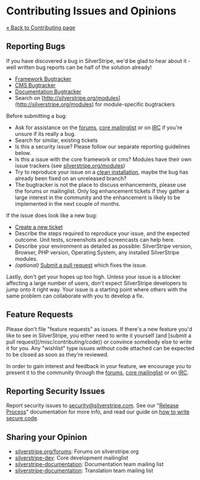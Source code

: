 # Contributing Issues and Opinions

[« Back to Contributing page](../contributing)

## Reporting Bugs

If you have discovered a bug in SilverStripe, we'd be glad to hear about it -
well written bug reports can be half of the solution already!

 * [Framework Bugtracker](https://github.com/silverstripe/silverstripe-framework/issues)
 * [CMS Bugtracker](https://github.com/silverstripe/silverstripe-cms/issues)
 * [Documentation Bugtracker](https://github.com/silverstripe/silverstripe-framework/issues)
 * Search on [http://silverstripe.org/modules](http://silverstripe.org/modules) for module-specific bugtrackers

Before submitting a bug:

 * Ask for assistance on the [forums](http://silverstripe.org/forums), [core mailinglist](http://groups.google.com/group/silverstripe-dev) or on [IRC](http://silverstripe.org/irc) if you're unsure if its really a bug.
 * Search for similar, existing tickets
 * Is this a security issue? Please follow our separate reporting guidelines below.
 * Is this a issue with the core framework or cms? Modules have their own issue trackers (see [silverstripe.org/modules](http://www.silverstripe.org/modules))
 * Try to reproduce your issue on a [clean installation](http://doc.silverstripe.org/framework/en/installation/composer#using-development-versions), maybe the bug has already been fixed on an unreleased branch?
 * The bugtracker is not the place to discuss enhancements, please use the forums or mailinglist.
   Only log enhancement tickets if they gather a large interest in the community
   and the enhancement is likely to be implemented in the next couple of months.

If the issue does look like a new bug:

 * [Create a new ticket](https://github.com/silverstripe/silverstripe-framework/issues/new)
 * Describe the steps required to reproduce your issue, and the expected outcome. Unit tests, screenshots and screencasts can help here.
 * Describe your environment as detailed as possible: SilverStripe version, Browser, PHP version, Operating System, any installed SilverStripe modules.
 * *(optional)* [Submit a pull request](/misc/contributing/code) which fixes the issue.

Lastly, don't get your hopes up too high. Unless your issue is a blocker affecting a large
number of users, don't expect SilverStripe developers to jump onto it right way.
Your issue is a starting point where others with the same problem can collaborate
with you to develop a fix. 

## Feature Requests

<div class="warning" markdown='1'>
Please don't file "feature requests" as issues. If there's a new feature you'd like to see
in SilverStripe, you either need to write it yourself (and [submit a pull request](/misc/contributing/code))
or convince somebody else to write it for you. Any "wishlist" type issues without code attached
can be expected to be closed as soon as they're reviewed.
</div>

In order to gain interest and feedback in your feature, we encourage you to present
it to the community through the [forums](http://silverstripe.org/forums), [core mailinglist](http://groups.google.com/group/silverstripe-dev) or on [IRC](http://silverstripe.org/irc).

## Reporting Security Issues

Report security issues to [security@silverstripe.com](mailto:security@silverstripe.com). See our "[Release Process](/misc/release-process)" documentation for more info, and read our guide on [how to write secure code](/topics/security).

## Sharing your Opinion

*  [silverstripe.org/forums](http://silverstripe.org/forums): Forums on silverstripe.org
*  [silverstripe-dev](http://groups.google.com/group/silverstripe-dev): Core development mailinglist
*  [silverstripe-documentation](http://groups.google.com/group/silverstripe-documentation): Documentation team mailing list
* [silverstripe-documentation](http://groups.google.com/group/silverstripe-translators): Translation team mailing list
